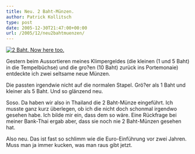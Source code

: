 ```yaml
---
title: Neu. 2 Baht-Münzen.
author: Patrick Kollitsch
type: post
date: 2005-12-30T21:47:00+00:00
url: /2005/12/neu2bahtmuenzen/
---
```


<div class="flickr">
  <a href="http://www.flickr.com/photos/schreibblogade/79618772/" title="2 Baht. Now here too."><img src="//static.flickr.com/38/79618772_a5669b6621.jpg" alt="2 Baht. Now here too." /></a>
</div>

Gestern beim Aussortieren meines Klimpergeldes (die kleinen (1 und 5 Baht) in die Tempelbüchse) und die gro?en (10 Baht) zurück ins Portemonaie) entdeckte ich zwei seltsame neue Münzen. 

Die passten irgendwie nicht auf die normalen Stapel. Grö?er als 1 Baht und kleiner als 5 Baht. Und so glänzend neu. 

Soso. Da haben wir also in Thailand die 2 Baht-Münze eingeführt. Ich musste ganz kurz überlegen, ob ich die nicht doch schonmal irgendwo gesehen habe. Ich bilde mir ein, dass dem so wäre. Eine Rückfrage bei meiner Bank-Thai ergab aber, dass sie noch nie 2 Baht-Münzen gesehen hat.

Also neu. Das ist fast so schlimm wie die Euro-Einführung vor zwei Jahren. Muss man ja immer kucken, was man raus gibt jetzt.